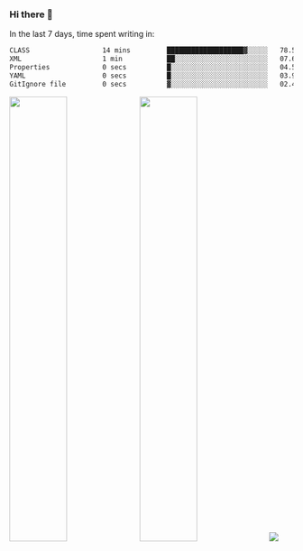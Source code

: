 ### Hi there 👋

In the last 7 days, time spent writing in:

<!--START_SECTION:waka-->

```txt
CLASS                  14 mins         ███████████████████▓░░░░░   78.53 %
XML                    1 min           ██░░░░░░░░░░░░░░░░░░░░░░░   07.66 %
Properties             0 secs          █░░░░░░░░░░░░░░░░░░░░░░░░   04.59 %
YAML                   0 secs          █░░░░░░░░░░░░░░░░░░░░░░░░   03.98 %
GitIgnore file         0 secs          ▓░░░░░░░░░░░░░░░░░░░░░░░░   02.46 %
```

<!--END_SECTION:waka-->

<img src="https://wakatime.com/share/@jimtje/5d0c92de-08f8-4a72-8f2f-6a9693d1e318.svg" width=45% height=45%> <img src="https://wakatime.com/share/@jimtje/501498ae-bda5-4da7-a89d-b40bcdd5556d.svg" width=45% height=45%>
![](https://hit.yhype.me/github/profile?user_id=43537315)
